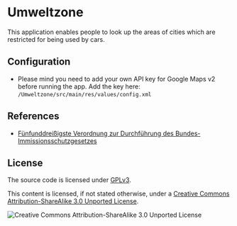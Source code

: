 Umweltzone
==========

This application enables people to look up the areas of cities
which are restricted for being used by cars.


Configuration
---------------
* Please mind you need to add your own API key for Google Maps v2 before running the app.
  Add the key here: `/Umweltzone/src/main/res/values/config.xml`


References
----------
* [Fünfunddreißigste Verordnung zur Durchführung des Bundes-Immissionsschutzgesetzes][1]


License
-------

The source code is licensed under [GPLv3][4].

This content is licensed, if not stated otherwise, under a
[Creative Commons Attribution-ShareAlike 3.0 Unported License][2].

![Creative Commons Attribution-ShareAlike 3.0 Unported License][3]


[1]: http://de.wikipedia.org/wiki/Verordnung_zum_Erlass_und_zur_%C3%84nderung_von_Vorschriften_%C3%BCber_die_Kennzeichnung_emissionsarmer_Kraftfahrzeuge#Feinstaubplakette
[2]: http://creativecommons.org/licenses/by-sa/3.0/
[3]: http://i.creativecommons.org/l/by-sa/3.0/88x31.png
[4]: http://www.gnu.org/licenses/gpl-3.0.txt
